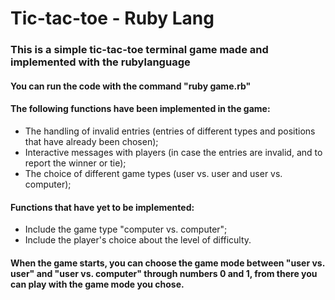# Tic-tac-toe - Ruby Lang
### This is a simple tic-tac-toe terminal game made and implemented with the ruby ​​language
#### You can run the code with the command "ruby game.rb"
#### The following functions have been implemented in the game:
- The handling of invalid entries (entries of different types and positions that have already been chosen);
- Interactive messages with players (in case the entries are invalid, and to report the winner or tie);
- The choice of different game types (user vs. user and user vs. computer);

#### Functions that have yet to be implemented:
- Include the game type "computer vs. computer";
- Include the player's choice about the level of difficulty.

#### When the game starts, you can choose the game mode between "user vs. user" and "user vs. computer" through numbers 0 and 1, from there you can play with the game mode you chose. 